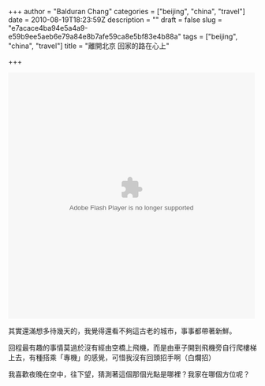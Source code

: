+++
author = "Balduran Chang"
categories = ["beijing", "china", "travel"]
date = 2010-08-19T18:23:59Z
description = ""
draft = false
slug = "e7acace4ba94e5a4a9-e59b9ee5aeb6e79a84e8b7afe59ca8e5bf83e4b88a"
tags = ["beijing", "china", "travel"]
title = "離開北京 回家的路在心上"

+++


<object height="500" width="500"><param name="flashvars" value="offsite=true&lang=en-us&page_show_url=%2Fphotos%2Fbalduran%2Fsets%2F72157624526195690%2Fshow%2F&page_show_back_url=%2Fphotos%2Fbalduran%2Fsets%2F72157624526195690%2F&set_id=72157624526195690&jump_to="></param><param name="movie" value="http://www.flickr.com/apps/slideshow/show.swf?v=71649"></param><param name="allowFullScreen" value="true"></param><embed allowfullscreen="true" flashvars="offsite=true&lang=en-us&page_show_url=%2Fphotos%2Fbalduran%2Fsets%2F72157624526195690%2Fshow%2F&page_show_back_url=%2Fphotos%2Fbalduran%2Fsets%2F72157624526195690%2F&set_id=72157624526195690&jump_to=" height="500" src="http://www.flickr.com/apps/slideshow/show.swf?v=71649" type="application/x-shockwave-flash" width="500"></embed></object>

其實還滿想多待幾天的，我覺得還看不夠這古老的城市，事事都帶著新鮮。

回程最有趣的事情莫過於沒有經由空橋上飛機，而是由車子開到飛機旁自行爬樓梯上去，有種搭乘「專機」的感覺，可惜我沒有回頭招手啊（白爛招）

我喜歡夜晚在空中，往下望，猜測著這個那個光點是哪裡？我家在哪個方位呢？

